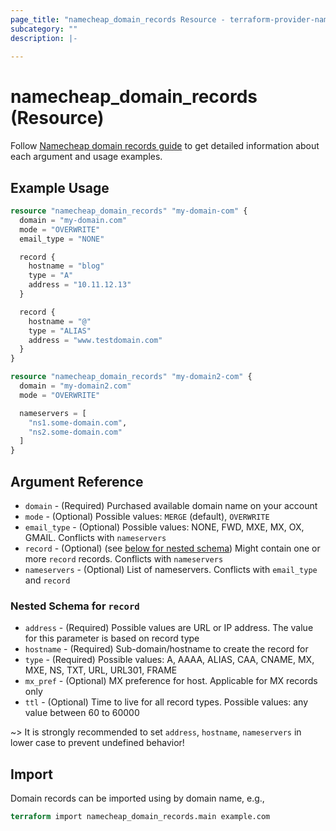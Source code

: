 ```yaml
---
page_title: "namecheap_domain_records Resource - terraform-provider-namecheap"
subcategory: ""
description: |-
  
---
```


# namecheap_domain_records (Resource)

Follow [Namecheap domain records guide](../guides/namecheap_domain_records_guide.md) to get detailed information about
each argument and usage examples.

## Example Usage

```terraform
resource "namecheap_domain_records" "my-domain-com" {
  domain = "my-domain.com"
  mode = "OVERWRITE"
  email_type = "NONE"

  record {
    hostname = "blog"
    type = "A"
    address = "10.11.12.13"
  }

  record {
    hostname = "@"
    type = "ALIAS"
    address = "www.testdomain.com"
  }
}

resource "namecheap_domain_records" "my-domain2-com" {
  domain = "my-domain2.com"
  mode = "OVERWRITE"

  nameservers = [
    "ns1.some-domain.com",
    "ns2.some-domain.com"
  ]
}
```

## Argument Reference

- `domain` - (Required) Purchased available domain name on your account
- `mode` - (Optional) Possible values: `MERGE` (default), `OVERWRITE`
- `email_type` - (Optional) Possible values: NONE, FWD, MXE, MX, OX, GMAIL. Conflicts with `nameservers`
- `record` - (Optional) (see [below for nested schema](#nestedblock--record)) Might contain one or more `record`
  records. Conflicts with `nameservers`
- `nameservers` - (Optional) List of nameservers. Conflicts with `email_type` and `record`

<a id="nestedblock--record"></a>

### Nested Schema for `record`

- `address` - (Required) Possible values are URL or IP address. The value for this parameter is based on record type
- `hostname` - (Required) Sub-domain/hostname to create the record for
- `type` - (Required) Possible values: A, AAAA, ALIAS, CAA, CNAME, MX, MXE, NS, TXT, URL, URL301, FRAME
- `mx_pref` - (Optional) MX preference for host. Applicable for MX records only
- `ttl` - (Optional) Time to live for all record types. Possible values: any value between 60 to 60000

~> It is strongly recommended to set `address`, `hostname`, `nameservers` in lower case to prevent undefined behavior!  

## Import

Domain records can be imported using by domain name, e.g.,

```terraform
terraform import namecheap_domain_records.main example.com
```